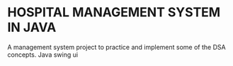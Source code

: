 # HOSPITAL MANAGEMENT SYSTEM IN JAVA
A management system project to practice and implement some of the DSA concepts. Java swing ui
